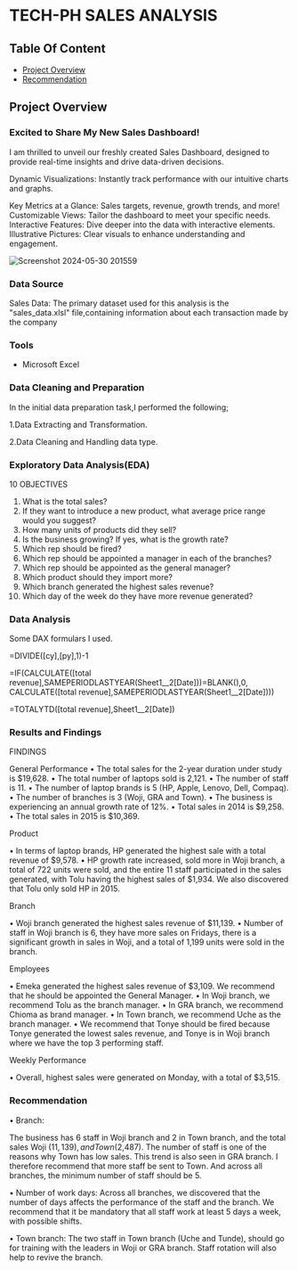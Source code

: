 # TECH-PH SALES ANALYSIS

## Table Of Content

- [Project Overview](#project-overview)
- [Recommendation](#recommendation)

## Project Overview

### Excited to Share My New Sales Dashboard!

I am thrilled to unveil our freshly created Sales Dashboard, designed to provide real-time insights and drive data-driven decisions. 

Dynamic Visualizations: Instantly track performance with our intuitive charts and graphs.

Key Metrics at a Glance: Sales targets, revenue, growth trends, and more!
Customizable Views: Tailor the dashboard to meet your specific needs.
Interactive Features: Dive deeper into the data with interactive elements.
Illustrative Pictures: Clear visuals to enhance understanding and engagement.


![Screenshot 2024-05-30 201559](https://github.com/ojememary/SALES-ANALYSIS-PROJECT/assets/155962114/7748b1ed-30ab-47e3-8f8d-df678a211b9e)



### Data Source

Sales Data: The primary dataset used for this analysis is the "sales_data.xlsl" file,containing information about each transaction made by the company

### Tools
- Microsoft Excel


### Data Cleaning and Preparation
In the initial data preparation task,I performed the following;

1.Data Extracting and Transformation.

2.Data Cleaning and Handling data type.

### Exploratory Data Analysis(EDA)

10 OBJECTIVES
1. What is the total sales?
2. If they want to introduce a new product, what average price range would you suggest?
3. How many units of products did they sell?
4. Is the business growing? If yes, what is the growth rate?
5. Which rep should be fired?
6. Which rep should be appointed a manager in each of the branches?
7. Which rep should be appointed as the general manager?
8. Which product should they import more?
9. Which branch generated the highest sales revenue?
10. Which day of the week do they have more revenue generated?

### Data Analysis
Some DAX formulars I used.

=DIVIDE([cy],[py],1)-1

=IF(CALCULATE([total revenue],SAMEPERIODLASTYEAR(Sheet1__2[Date]))=BLANK(),0,
CALCULATE([total revenue],SAMEPERIODLASTYEAR(Sheet1__2[Date])))

=TOTALYTD([total revenue],Sheet1__2[Date])


### Results and Findings

FINDINGS

General Performance
• The total sales for the 2-year duration under study is $19,628.
• The total number of laptops sold is 2,121.
• The number of staff is 11.
• The number of laptop brands is 5 (HP, Apple, Lenovo, Dell, Compaq).
• The number of branches is 3 (Woji, GRA and Town).
• The business is experiencing an annual growth rate of 12%.
• Total sales in 2014 is $9,258.
• The total sales in 2015 is $10,369.

Product

• In terms of laptop brands, HP generated the highest sale with a total revenue of $9,578.
• HP growth rate increased, sold more in Woji branch, a total of 722 units were sold, and the entire 11 staff participated in the sales generated, with Tolu having the highest sales of $1,934. We also discovered that Tolu only sold HP in 2015.

Branch

• Woji branch generated the highest sales revenue of $11,139.
• Number of staff in Woji branch is 6, they have more sales on Fridays, there is a significant growth in sales in Woji, and a total of 1,199 units were sold in the branch.

Employees

• Emeka generated the highest sales revenue of $3,109. We recommend that he should be appointed the General Manager.
• In Woji branch, we recommend Tolu as the branch manager.
• In GRA branch, we recommend Chioma as brand manager.
• In Town branch, we recommend Uche as the branch manager.
• We recommend that Tonye should be fired because Tonye generated the lowest sales revenue, and Tonye is in Woji branch where we have the top 3 performing staff.

Weekly Performance

• Overall, highest sales were generated on Monday, with a total of $3,515.

### Recommendation

• Branch:

The business has 6 staff in Woji branch and 2 in Town branch, and the total sales Woji ($11,139), and Town ($2,487). The number of staff is one of the reasons why Town has low sales. This trend is also seen in GRA branch. I therefore recommend that more staff be sent to Town. And across all branches, the minimum number of staff should be 5.

• Number of work days: Across all branches, we discovered that the number of days affects the performance of the staff and the branch. We recommend that it be mandatory that all staff work at least 5 days a week, with possible shifts.

• Town branch: The two staff in Town branch (Uche and Tunde), should go for training with the leaders in Woji or GRA branch. Staff rotation will also help to revive the branch.


